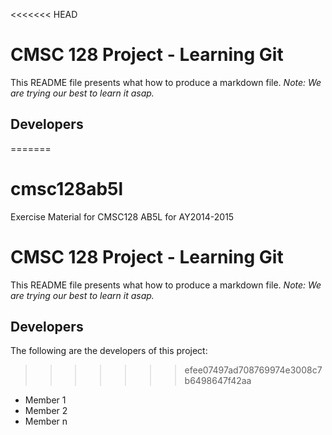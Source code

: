 <<<<<<< HEAD
# CMSC 128 Project - Learning Git
This README file presents what how to produce a markdown file.
_Note: We are trying our best to learn it asap._

## Developers
=======
# cmsc128ab5l
Exercise Material for CMSC128 AB5L for AY2014-2015

# CMSC 128 Project - Learning Git
This README file presents what how to produce a markdown file.
*Note: We are trying our best to learn it asap.*

## Developers
The following are the developers of this project:
>>>>>>> efee07497ad708769974e3008c7b6498647f42aa
* Member 1
* Member 2
* Member n
